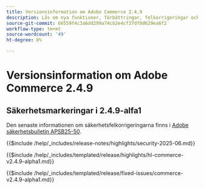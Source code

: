 ```yaml
---
title: Versionsinformation om Adobe Commerce 2.4.9
description: Läs om nya funktioner, förbättringar, felkorrigeringar och kända fel i Adobe Commerce version 2.4.9.
source-git-commit: 66559f4c3a6dd299a74cb2e4cf37df0d629ea6f2
workflow-type: tm+mt
source-wordcount: '49'
ht-degree: 0%

---
```



# Versionsinformation om Adobe Commerce 2.4.9

## Säkerhetsmarkeringar i 2.4.9-alfa1

Den senaste informationen om säkerhetsfelkorrigeringarna finns i [Adobe säkerhetsbulletin APSB25-50](https://helpx.adobe.com/security/products/magento/apsb25-50.html).

{{$include /help/_includes/release-notes/highlights/security-2025-06.md}}

<!-- Highlights in v2.4.9-alpha1 -->

{{$include /help/_includes/templated/release/highlights/hl-commerce-v2.4.9-alpha1.md}}

<!-- Fixed issues in v2.4.9-alpha1 -->

{{$include /help/_includes/templated/release/fixed-issues/commerce-v2.4.9-alpha1.md}}
